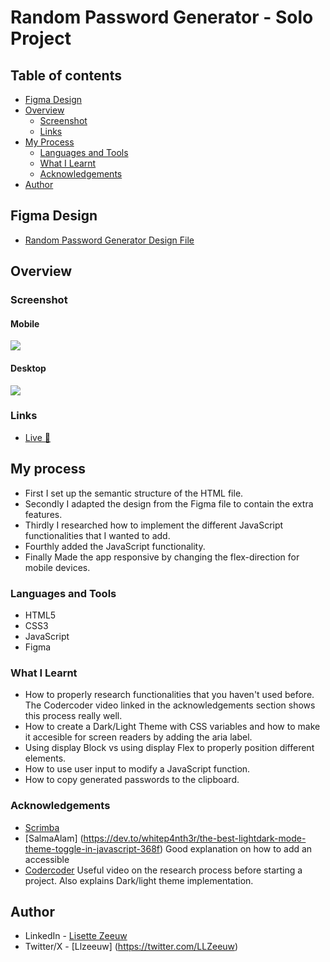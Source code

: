 # Random Password Generator - Solo Project

## Table of contents

- [Figma Design](#figma-design)
- [Overview](#overview)
  - [Screenshot](#screenshot)
  - [Links](#links)
- [My Process](#my-process)
  - [Languages and Tools](#languages-and-tools)
  - [What I Learnt](#what-i-learnt)
  - [Acknowledgements](#acknowledgements)
- [Author](#author)

## Figma Design

- [Random Password Generator Design File](https://www.figma.com/file/RvndsUGIjac2582PwrK3hP/Random-Password-Generator-(New-version)-(Copy)?type=design&node-id=102-702&mode=design&t=88qTEQqB15nPkBCo-0)

## Overview

### Screenshot

#### Mobile

![](Images/Mobile-Optimized.jpg)

#### Desktop

![](Images/Desktop-Optimized.jpg)

### Links

- [Live 🔗](https://randompwgenerator-llzeeuw.netlify.app)

## My process
- First I set up the semantic structure of the HTML file.
- Secondly I adapted the design from the Figma file to contain the extra features. 
- Thirdly I researched how to implement the different JavaScript functionalities that I wanted to add. 
- Fourthly added the JavaScript functionality.
- Finally Made the app responsive by changing the flex-direction for mobile devices. 

### Languages and Tools

- HTML5
- CSS3
- JavaScript
- Figma


### What I Learnt

- How to properly research functionalities that you haven't used before. The Codercoder video linked in the acknowledgements section shows this process really well.
- How to create a Dark/Light Theme with CSS variables and how to make it accesible for screen readers by adding the aria label.
- Using display Block vs using display Flex to properly position different elements.
- How to use user input to modify a JavaScript function.
- How to copy generated passwords to the clipboard. 

### Acknowledgements

- [Scrimba](https://scrimba.com)
- [SalmaAlam] (https://dev.to/whitep4nth3r/the-best-lightdark-mode-theme-toggle-in-javascript-368f)
      Good explanation on how to add an accessible 
- [Codercoder](https://www.youtube.com/watch?v=krfUjg0S2uI&t=1482s) 
      Useful video on the research process before starting a project. 
      Also explains Dark/light theme implementation.

## Author

- LinkedIn - [Lisette Zeeuw](https://www.linkedin.com/in/llzeeuw/)
- Twitter/X - [Llzeeuw] (https://twitter.com/LLZeeuw)